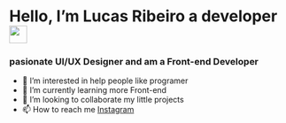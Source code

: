 <h1>Hello, I’m Lucas Ribeiro a developer
<img src='https://user-images.githubusercontent.com/113787274/195997464-08d981e8-b16b-47c3-ace2-fe90537959e9.gif' width="32px"></h1>
<h3>pasionate UI/UX Designer and am a Front-end Developer</h3>

<!--list specialization personal-->
<ul>
  <li>👀 I’m interested in help people like programer
  <li>🌱 I’m currently learning more Front-end
  <li>💞️ I’m looking to collaborate my little projects
  <li>📫 How to reach me <a href="https://www.instagram.com/lucasribeiro-santos">Instagram</a>
</ul>
